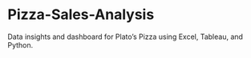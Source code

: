 # Pizza-Sales-Analysis
Data insights and dashboard for Plato’s Pizza using Excel, Tableau, and Python.
